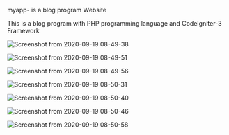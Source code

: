 myapp- is a blog program Website

This is a blog program with PHP programming language and CodeIgniter-3 Framework

![Screenshot from 2020-09-19 08-49-38](https://user-images.githubusercontent.com/49190810/93656605-9825ce00-fa55-11ea-8d5b-b8270000b05a.png)

![Screenshot from 2020-09-19 08-49-51](https://user-images.githubusercontent.com/49190810/93656607-9d831880-fa55-11ea-92be-25d80c58f997.png)

![Screenshot from 2020-09-19 08-49-56](https://user-images.githubusercontent.com/49190810/93656608-9fe57280-fa55-11ea-9ae0-8d58e7da3b1f.png)

![Screenshot from 2020-09-19 08-50-31](https://user-images.githubusercontent.com/49190810/93656611-a83dad80-fa55-11ea-957a-3341c7281a34.png)

![Screenshot from 2020-09-19 08-50-40](https://user-images.githubusercontent.com/49190810/93656612-aaa00780-fa55-11ea-8afc-bdf7eda5dd9b.png)

![Screenshot from 2020-09-19 08-50-46](https://user-images.githubusercontent.com/49190810/93656615-ad9af800-fa55-11ea-9c29-971c2538ed0c.png)

![Screenshot from 2020-09-19 08-50-58](https://user-images.githubusercontent.com/49190810/93656616-affd5200-fa55-11ea-8b4a-499b9bf6f494.png)

